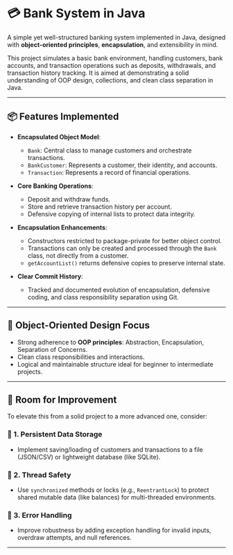 # 💳 Bank System in Java

A simple yet well-structured banking system implemented in Java, designed with **object-oriented principles**, **encapsulation**, and extensibility in mind.

This project simulates a basic bank environment, handling customers, bank accounts, and transaction operations such as deposits, withdrawals, and transaction history tracking. It is aimed at demonstrating a solid understanding of OOP design, collections, and clean class separation in Java.

---

## 📦 Features Implemented

- **Encapsulated Object Model**:
  - `Bank`: Central class to manage customers and orchestrate transactions.
  - `BankCustomer`: Represents a customer, their identity, and accounts.
  - `Transaction`: Represents a record of financial operations.

- **Core Banking Operations**:
  - Deposit and withdraw funds.
  - Store and retrieve transaction history per account.
  - Defensive copying of internal lists to protect data integrity.

- **Encapsulation Enhancements**:
  - Constructors restricted to package-private for better object control.
  - Transactions can only be created and processed through the `Bank` class, not directly from a customer.
  - `getAccountList()` returns defensive copies to preserve internal state.

- **Clear Commit History**:
  - Tracked and documented evolution of encapsulation, defensive coding, and class responsibility separation using Git.

---

## 🧠 Object-Oriented Design Focus

- Strong adherence to **OOP principles**: Abstraction, Encapsulation, Separation of Concerns.
- Clean class responsibilities and interactions.
- Logical and maintainable structure ideal for beginner to intermediate projects.

---

## 🚧 Room for Improvement

To elevate this from a solid project to a more advanced one, consider:

### 💾 1. Persistent Data Storage
- Implement saving/loading of customers and transactions to a file (JSON/CSV) or lightweight database (like SQLite).

### 🔐 2. Thread Safety
- Use `synchronized` methods or locks (e.g., `ReentrantLock`) to protect shared mutable data (like balances) for multi-threaded environments.

### 🔁 3. Error Handling
- Improve robustness by adding exception handling for invalid inputs, overdraw attempts, and null references.

---
